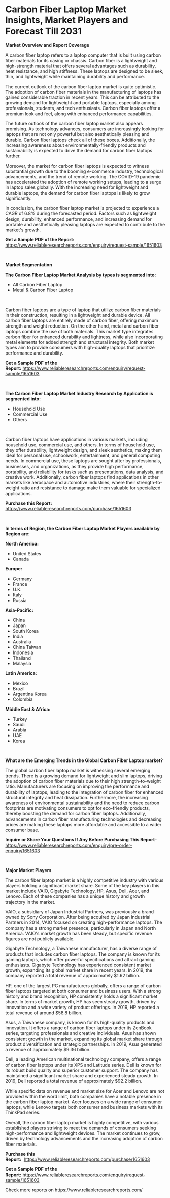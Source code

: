<p><h1>Carbon Fiber Laptop Market Insights, Market Players and Forecast Till 2031</h1></p><p><strong>Market Overview and Report Coverage</strong></p>
<p><p>A carbon fiber laptop refers to a laptop computer that is built using carbon fiber materials for its casing or chassis. Carbon fiber is a lightweight and high-strength material that offers several advantages such as durability, heat resistance, and high stiffness. These laptops are designed to be sleek, thin, and lightweight while maintaining durability and performance.</p><p>The current outlook of the carbon fiber laptop market is quite optimistic. The adoption of carbon fiber materials in the manufacturing of laptops has gained considerable traction in recent years. This can be attributed to the growing demand for lightweight and portable laptops, especially among professionals, students, and tech enthusiasts. Carbon fiber laptops offer a premium look and feel, along with enhanced performance capabilities.</p><p>The future outlook of the carbon fiber laptop market also appears promising. As technology advances, consumers are increasingly looking for laptops that are not only powerful but also aesthetically pleasing and durable. Carbon fiber laptops check all of these boxes. Additionally, the increasing awareness about environmentally-friendly products and sustainability is expected to drive the demand for carbon fiber laptops further.</p><p>Moreover, the market for carbon fiber laptops is expected to witness substantial growth due to the booming e-commerce industry, technological advancements, and the trend of remote working. The COVID-19 pandemic has accelerated the adoption of remote working setups, leading to a surge in laptop sales globally. With the increasing need for lightweight and durable laptops, the demand for carbon fiber laptops is likely to grow significantly.</p><p>In conclusion, the carbon fiber laptop market is projected to experience a CAGR of 6.8% during the forecasted period. Factors such as lightweight design, durability, enhanced performance, and increasing demand for portable and aesthetically pleasing laptops are expected to contribute to the market's growth.</p></p>
<p><strong>Get a Sample PDF of the Report:</strong> <a href="https://www.reliableresearchreports.com/enquiry/request-sample/1651603">https://www.reliableresearchreports.com/enquiry/request-sample/1651603</a></p>
<p>&nbsp;</p>
<p><strong>Market Segmentation</strong></p>
<p><strong>The Carbon Fiber Laptop Market Analysis by types is segmented into:</strong></p>
<p><ul><li>All Carbon Fiber Laptop</li><li>Metal & Carbon Fiber Laptop</li></ul></p>
<p>&nbsp;</p>
<p><p>Carbon fiber laptops are a type of laptop that utilize carbon fiber materials in their construction, resulting in a lightweight and durable device. All carbon fiber laptops are entirely made of carbon fiber, offering maximum strength and weight reduction. On the other hand, metal and carbon fiber laptops combine the use of both materials. This market type integrates carbon fiber for enhanced durability and lightness, while also incorporating metal elements for added strength and structural integrity. Both market types aim to provide consumers with high-quality laptops that prioritize performance and durability.</p></p>
<p><strong>Get a Sample PDF of the Report:</strong>&nbsp;<a href="https://www.reliableresearchreports.com/enquiry/request-sample/1651603">https://www.reliableresearchreports.com/enquiry/request-sample/1651603</a></p>
<p>&nbsp;</p>
<p><strong>The Carbon Fiber Laptop Market Industry Research by Application is segmented into:</strong></p>
<p><ul><li>Household Use</li><li>Commercial Use</li><li>Others</li></ul></p>
<p>&nbsp;</p>
<p><p>Carbon fiber laptops have applications in various markets, including household use, commercial use, and others. In terms of household use, they offer durability, lightweight design, and sleek aesthetics, making them ideal for personal use, schoolwork, entertainment, and general computing needs. In commercial use, these laptops are sought after by professionals, businesses, and organizations, as they provide high performance, portability, and reliability for tasks such as presentations, data analysis, and creative work. Additionally, carbon fiber laptops find applications in other markets like aerospace and automotive industries, where their strength-to-weight ratio and resistance to damage make them valuable for specialized applications.</p></p>
<p><strong>Purchase this Report:</strong>&nbsp; <a href="https://www.reliableresearchreports.com/purchase/1651603">https://www.reliableresearchreports.com/purchase/1651603</a></p>
<p>&nbsp;</p>
<p><strong>In terms of Region, the Carbon Fiber Laptop Market Players available by Region are:</strong></p>
<p>
    <p> <strong> North America: </strong>
        <ul>
            <li>United States</li>
            <li>Canada</li>
        </ul>
        </p> 
    <p> <strong> Europe: </strong>
        <ul>
            <li>Germany</li>
            <li>France</li>
            <li>U.K.</li>
            <li>Italy</li>
            <li>Russia</li>
        </ul>
        </p> 
    <p> <strong> Asia-Pacific: </strong>
        <ul>
            <li>China</li>
            <li>Japan</li>
            <li>South Korea</li>
            <li>India</li>
            <li>Australia</li>
            <li>China Taiwan</li>
            <li>Indonesia</li>
            <li>Thailand</li>
            <li>Malaysia</li>
        </ul>
        </p> 
    <p> <strong> Latin America: </strong>
        <ul>
            <li>Mexico</li>
            <li>Brazil</li>
            <li>Argentina Korea</li>
            <li>Colombia</li>
        </ul>
        </p> 
    <p> <strong> Middle East & Africa: </strong>
        <ul>
            <li>Turkey</li>
            <li>Saudi</li>
            <li>Arabia</li>
            <li>UAE</li>
            <li>Korea</li>
        </ul>
    </p>
    </p>
<p>&nbsp;</p>
<p><strong>What are the Emerging Trends in the Global Carbon Fiber Laptop market?</strong></p>
<p><p>The global carbon fiber laptop market is witnessing several emerging trends. There is a growing demand for lightweight and slim laptops, driving the adoption of carbon fiber materials due to their high strength-to-weight ratio. Manufacturers are focusing on improving the performance and durability of laptops, leading to the integration of carbon fiber for enhanced structural integrity and heat dissipation. Furthermore, the increasing awareness of environmental sustainability and the need to reduce carbon footprints are motivating consumers to opt for eco-friendly products, thereby boosting the demand for carbon fiber laptops. Additionally, advancements in carbon fiber manufacturing technologies and decreasing prices are making these laptops more affordable and accessible to a wider consumer base.</p></p>
<p><strong>Inquire or Share Your Questions If Any Before Purchasing This Report</strong>- <a href="https://www.reliableresearchreports.com/enquiry/pre-order-enquiry/1651603">https://www.reliableresearchreports.com/enquiry/pre-order-enquiry/1651603</a></p>
<p>&nbsp;</p>
<p><strong>Major Market Players</strong></p>
<p><p>The carbon fiber laptop market is a highly competitive industry with various players holding a significant market share. Some of the key players in this market include VAIO, Gigabyte Technology, HP, Asus, Dell, Acer, and Lenovo. Each of these companies has a unique history and growth trajectory in the market.</p><p>VAIO, a subsidiary of Japan Industrial Partners, was previously a brand owned by Sony Corporation. After being acquired by Japan Industrial Partners in 2014, VAIO focused on creating high-performance laptops. The company has a strong market presence, particularly in Japan and North America. VAIO's market growth has been steady, but specific revenue figures are not publicly available.</p><p>Gigabyte Technology, a Taiwanese manufacturer, has a diverse range of products that includes carbon fiber laptops. The company is known for its gaming laptops, which offer powerful specifications and attract gaming enthusiasts. Gigabyte Technology has experienced consistent market growth, expanding its global market share in recent years. In 2019, the company reported a total revenue of approximately $1.62 billion.</p><p>HP, one of the largest PC manufacturers globally, offers a range of carbon fiber laptops targeted at both consumer and business users. With a strong history and brand recognition, HP consistently holds a significant market share. In terms of market growth, HP has seen steady growth, driven by innovation and a wide variety of product offerings. In 2019, HP reported a total revenue of around $58.8 billion.</p><p>Asus, a Taiwanese company, is known for its high-quality products and innovation. It offers a range of carbon fiber laptops under its ZenBook series, targeting professionals and creative individuals. Asus has shown consistent growth in the market, expanding its global market share through product diversification and strategic partnerships. In 2019, Asus generated a revenue of approximately $9.36 billion.</p><p>Dell, a leading American multinational technology company, offers a range of carbon fiber laptops under its XPS and Latitude series. Dell is known for its robust build quality and superior customer support. The company has maintained a significant market share and experienced steady growth. In 2019, Dell reported a total revenue of approximately $92.2 billion.</p><p>While specific data on revenue and market size for Acer and Lenovo are not provided within the word limit, both companies have a notable presence in the carbon fiber laptop market. Acer focuses on a wide range of consumer laptops, while Lenovo targets both consumer and business markets with its ThinkPad series.</p><p>Overall, the carbon fiber laptop market is highly competitive, with various established players striving to meet the demands of consumers seeking high-performance and lightweight devices. The market continues to grow, driven by technology advancements and the increasing adoption of carbon fiber materials.</p></p>
<p><strong>Purchase this Report:</strong>&nbsp;&nbsp;<a href="https://www.reliableresearchreports.com/purchase/1651603">https://www.reliableresearchreports.com/purchase/1651603</a></p>
<p></p>
<p><strong>Get a Sample PDF of the Report:</strong>&nbsp;<a href="https://www.reliableresearchreports.com/enquiry/request-sample/1651603">https://www.reliableresearchreports.com/enquiry/request-sample/1651603</a></p>
<p>Check more reports on https://www.reliableresearchreports.com/</p>